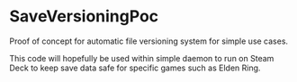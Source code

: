 # SaveVersioningPoc

Proof of concept for automatic file versioning system for simple use cases.

This code will hopefully be used within simple daemon to run on Steam Deck to keep save data safe for specific games such as Elden Ring.
